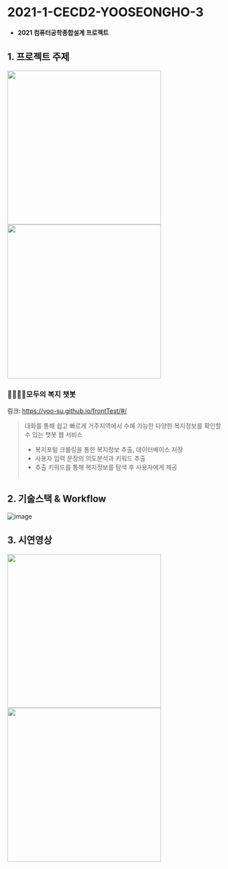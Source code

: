 # 2021-1-CECD2-YOOSEONGHO-3
+ **2021 컴퓨터공학종합설계 프로젝트**

## 1. 프로젝트 주제
<div>
<img src="https://user-images.githubusercontent.com/57261470/148236317-b493860b-42ad-4ec9-be15-9a021967192a.png" height="350">
<img src="https://user-images.githubusercontent.com/57261470/148236329-93fad338-2b21-4645-a55d-e8cbdbc3d9c5.png" height="350">
</div>   

### **👨‍👨‍👦‍👦모두의 복지 챗봇**
링크: https://yoo-su.github.io/frontTest/#/
> 대화를 통해 쉽고 빠르게 거주지역에서 수혜 가능한 다양한 복지정보를 확인할 수 있는 챗봇 웹 서비스
> + 복지포털 크롤링을 통한 복지정보 추출, 데이터베이스 저장
> + 사용자 입력 문장의 의도분석과 키워드 추출
> + 추출 키워드를 통해 복지정보를 탐색 후 사용자에게 제공 
<br></br>  


## 2. 기술스택 & Workflow
![image](https://user-images.githubusercontent.com/57261470/148245736-f17645fa-8b46-47c8-9243-4733c5869789.png)


## 3. 시연영상
<div>
<img src="https://user-images.githubusercontent.com/57261470/148251609-e9e8b84a-bc51-4892-b061-c34610ec3f3b.gif" height="350">
<img src="https://user-images.githubusercontent.com/57261470/148252921-c0b796ce-9c1e-46eb-9667-c889b00843ec.gif" height="350">
</div>

